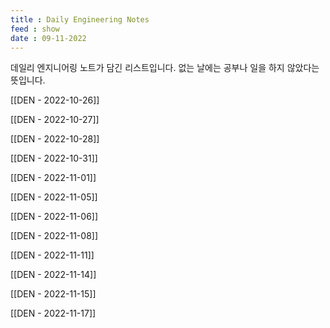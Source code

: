 ```yaml
---
title : Daily Engineering Notes
feed : show
date : 09-11-2022
---
```


데일리 엔지니어링 노트가 담긴 리스트입니다. 없는 날에는 공부나 일을 하지 않았다는 뜻입니다.

[[DEN - 2022-10-26]]

[[DEN - 2022-10-27]]

[[DEN - 2022-10-28]]

[[DEN - 2022-10-31]]

[[DEN - 2022-11-01]]

[[DEN - 2022-11-05]]

[[DEN - 2022-11-06]]

[[DEN - 2022-11-08]]

[[DEN - 2022-11-11]]

[[DEN - 2022-11-14]]

[[DEN - 2022-11-15]]

[[DEN - 2022-11-17]]